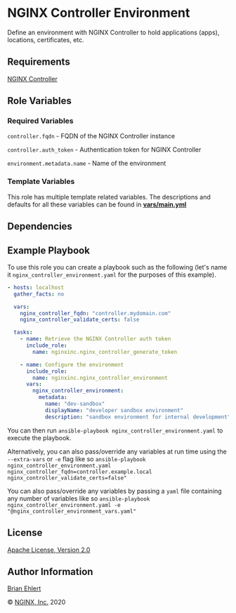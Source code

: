 NGINX Controller Environment
==========================

Define an environment with NGINX Controller to hold applications (apps), locations, certificates, etc.

Requirements
------------

[NGINX Controller](https://www.nginx.com/products/nginx-controller/)

Role Variables
--------------

### Required Variables

`controller.fqdn` - FQDN of the NGINX Controller instance

`controller.auth_token` - Authentication token for NGINX Controller

`environment.metadata.name` -  Name of the environment

### Template Variables

This role has multiple template related variables. The descriptions and defaults for all these variables can be found in **[vars/main.yml](./vars/main.yml)**

Dependencies
------------

Example Playbook
----------------

To use this role you can create a playbook such as the following (let's name it `nginx_controller_environment.yaml` for the purposes of this example).

```yaml
- hosts: localhost
  gather_facts: no

  vars:
    nginx_controller_fqdn: "controller.mydomain.com"
    nginx_controller_validate_certs: false

  tasks:
    - name: Retrieve the NGINX Controller auth token
      include_role:
        name: nginxinc.nginx_controller_generate_token

    - name: Configure the environment
      include_role:
        name: nginxinc.nginx_controller_environment
      vars:
        nginx_controller_environment:
          metadata:
            name: "dev-sandbox"
            displayName: "developer sandbox environment"
            description: "sandbox environment for internal development"
```

You can then run `ansible-playbook nginx_controller_environment.yaml` to execute the playbook.

Alternatively, you can also pass/override any variables at run time using the `--extra-vars` or `-e` flag like so `ansible-playbook nginx_controller_environment.yaml nginx_controller_fqdn=controller.example.local nginx_controller_validate_certs=false"`

You can also pass/override any variables by passing a `yaml` file containing any number of variables like so `ansible-playbook nginx_controller_environment.yaml -e "@nginx_controller_environment_vars.yaml"`

License
-------

[Apache License, Version 2.0](./LICENSE)

Author Information
------------------

[Brian Ehlert](https://github.com/brianehlert)

&copy; [NGINX, Inc.](https://www.nginx.com/) 2020
